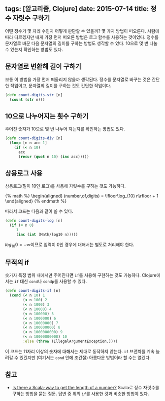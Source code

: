 tags: [알고리즘, Clojure]
date: 2015-07-14
title: 정수 자릿수 구하기
---
어떤 정수가 몇 자리 수인지 어떻게 판단할 수 있을까? 몇 가지 방법이 떠오른다. 사람에 따라 다르겠지만 내게 가장 먼저 떠오른 방법은 로그 함수를 사용하는 것이었다. 정수를 문자열로 바꾼 다음 문자열의 길이를 구하는 방법도 생각할 수 있다. 10으로 몇 번 나눌 수 있는지 확인하는 방법도 있다.<!--more-->

## 문자열로 변환해 길이 구하기
보통 이 방법을 가장 먼저 떠올리지 않을까 생각된다. 정수를 문자열로 바꾸는 것은 간단한 작업이고, 문자열의 길이를 구하는 것도 간단한 작업이다.

```clojure
(defn count-digits-str [n]
  (count (str n)))
```

## 10으로 나누어지는 횟수 구하기
주어진 숫자가 10으로 몇 번 나누어 지는지를 확인하는 방법도 있다.

```clojure
(defn count-digits-div [n]
  (loop [n n acc 1]
    (if (< n 10)
      acc
      (recur (quot n 10) (inc acc)))))
```

## 상용로그 사용
상용로그(밑이 10인 로그)를 사용해 자릿수를 구하는 것도 가능하다.

{% math %}
\begin{aligned}
(number\,of\,digits) = \lfloor\log_{10} n\rfloor + 1
\end{aligned}
{% endmath %}

따라서 코드는 다음과 같이 쓸 수 있다.

```clojure
(defn count-digits-log [n]
  (if (= n 0)
     1
     (inc (int (Math/log10 n)))))
```

$log_{10} 0 = -\infty$이므로 입력이 0인 경우에 대해서는 별도로 처리해야 한다.

## 무적의 if
숫가자 특정 범위 내에서만 주어진다면 `if`를 사용해 구현하는 것도 가능하다. Clojure에서는 `if` 대신 `cond`나 `condp`를 사용할 수 있다.

```clojure
(defn count-digits-if [n]
  (cond (< n 10) 1
        (< n 100) 2
        (< n 1000) 3
        (< n 10000) 4
        (< n 100000) 5
        (< n 1000000) 6
        (< n 10000000) 7
        (< n 100000000) 8
        (< n 1000000000) 9
        (< n 10000000000) 10
        :else (throw (IllegalArgumentException.))))
```

이 코드는 11자리 이상의 숫자에 대해서는 제대로 동작하지 않는다. `if` 브랜치를 계속 늘려갈 수 있겠지만 (여기서는 `cond` 안에 조건절) 아름다운 방법이라 할 수는 없겠다.

## 참고
* [Is there a Scala-way to get the length of a number?](http://stackoverflow.com/questions/11922686/is-there-a-scala-way-to-get-the-length-of-a-number/11922854#11922854)
Scala로 정수 자릿수를 구하는 방법을 묻는 질문. 답변 중 위의 `if`를 사용한 것과 비슷한 방법이 있다.

